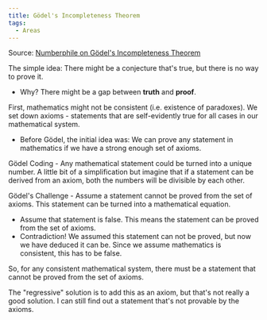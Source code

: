 ```yaml
---
title: Gödel's Incompleteness Theorem
tags:
  - Areas
---
```


Source: [Numberphile on Gödel's Incompleteness Theorem](https://www.youtube.com/watch?v=O4ndIDcDSGc)

The simple idea: There might be a conjecture that's true, but there is no way to prove it.
- Why? There might be a gap between **truth** and **proof**.

First, mathematics might not be consistent (i.e. existence of paradoxes). We set down axioms - statements that are self-evidently true for all cases in our mathematical system.
- Before Gödel, the initial idea was: We can prove any statement in mathematics if we have a strong enough set of axioms.

Gödel Coding - Any mathematical statement could be turned into a unique number. A little bit of a simplification but imagine that if a statement can be derived from an axiom, both the numbers will be divisible by each other.

Gödel's Challenge - Assume a statement cannot be proved from the set of axioms. This statement can be turned into a mathematical equation.
- Assume that statement is false. This means the statement can be proved from the set of axioms.
- Contradiction! We assumed this statement can not be proved, but now we have deduced it can be. Since we assume mathematics is consistent, this has to be false.

So, for any consistent mathematical system, there must be a statement that cannot be proved from the set of axioms.

The "regressive" solution is to add this as an axiom, but that's not really a good solution. I can still find out a statement that's not provable by the axioms.